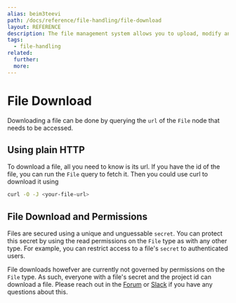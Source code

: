 ```yaml
---
alias: beim3teevi
path: /docs/reference/file-handling/file-download
layout: REFERENCE
description: The file management system allows you to upload, modify and delete files with the GraphQL APIs. Files will be directly available in your backend.
tags:
  - file-handling
related:
  further:
  more:
---
```


# File Download

Downloading a file can be done by querying the `url` of the `File` node that needs to be accessed.

## Using plain HTTP

To download a file, all you need to know is its url. If you have the id of the file, you can run the `File` query to fetch it. Then you could use curl to download it using

```sh
curl -O -J <your-file-url>
```

## File Download and Permissions

Files are secured using a unique and unguessable `secret`. You can protect this secret by using the read permissions on the `File` type as with any other type. For example, you can restrict access to a file's `secret` to authenticated users.

File downloads howefver are currently not governed by permissions on the `File` type. As such, everyone with a file's secret and the project id can download a file. Please reach out in the [Forum](https://graph.cool/forum) or [Slack](https://slack.graph.cool) if you have any questions about this.
